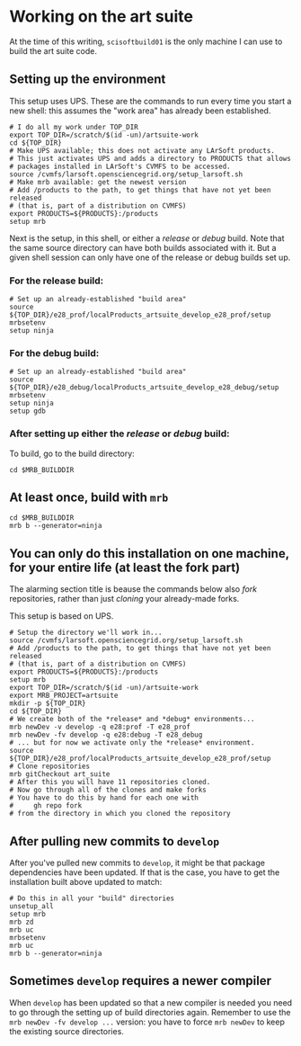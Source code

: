 # Working on the art suite

At the time of this writing, `scisoftbuild01` is the only machine I can use to build the art suite code.

## Setting up the environment

This setup uses UPS.
These are the commands to run every time you start a new shell: this assumes the "work area" has already been established.

    # I do all my work under TOP_DIR
    export TOP_DIR=/scratch/$(id -un)/artsuite-work
    cd ${TOP_DIR}
    # Make UPS available; this does not activate any LArSoft products.
    # This just activates UPS and adds a directory to PRODUCTS that allows
    # packages installed in LArSoft's CVMFS to be accessed.
    source /cvmfs/larsoft.opensciencegrid.org/setup_larsoft.sh
    # Make mrb available: get the newest version
    # Add /products to the path, to get things that have not yet been released
    # (that is, part of a distribution on CVMFS)
    export PRODUCTS=${PRODUCTS}:/products
    setup mrb

Next is the setup, in this shell, or either a *release* or *debug* build.
Note that the same source directory can have both builds associated with it.
But a given shell session can only have one of the release or debug builds set up.

### For the release build:

    # Set up an already-established "build area"
    source ${TOP_DIR}/e28_prof/localProducts_artsuite_develop_e28_prof/setup
    mrbsetenv
    setup ninja

### For the debug build:

    # Set up an already-established "build area"
    source ${TOP_DIR}/e28_debug/localProducts_artsuite_develop_e28_debug/setup
    mrbsetenv
    setup ninja
    setup gdb

### After setting up either the *release* or *debug* build:

To build, go to the build directory:

    cd $MRB_BUILDDIR

## At least once, build with `mrb`

    cd $MRB_BUILDDIR
    mrb b --generator=ninja

## You can only do this installation on one machine, for your entire life (at least the fork part)

The alarming section title is beause the commands below also *fork* repositories, rather than just *cloning* your already-made forks.

This setup is based on UPS.

    # Setup the directory we'll work in...
    source /cvmfs/larsoft.opensciencegrid.org/setup_larsoft.sh
    # Add /products to the path, to get things that have not yet been released
    # (that is, part of a distribution on CVMFS)
    export PRODUCTS=${PRODUCTS}:/products
    setup mrb
    export TOP_DIR=/scratch/$(id -un)/artsuite-work
    export MRB_PROJECT=artsuite
    mkdir -p ${TOP_DIR}
    cd ${TOP_DIR}
    # We create both of the *release* and *debug* environments...
    mrb newDev -v develop -q e28:prof -T e28_prof
    mrb newDev -fv develop -q e28:debug -T e28_debug
    # ... but for now we activate only the *release* environment.
    source ${TOP_DIR}/e28_prof/localProducts_artsuite_develop_e28_prof/setup
    # Clone repositories
    mrb gitCheckout art_suite
    # After this you will have 11 repositories cloned.
    # Now go through all of the clones and make forks
    # You have to do this by hand for each one with
    #     gh repo fork
    # from the directory in which you cloned the repository

## After pulling new commits to `develop`

After you've pulled new commits to `develop`, it might be that package dependencies have been updated.
If that is the case, you have to get the installation built above updated to match:

    # Do this in all your "build" directories
    unsetup_all
    setup mrb
    mrb zd
    mrb uc
    mrbsetenv
    mrb uc
    mrb b --generator=ninja

## Sometimes `develop` requires a newer compiler

When `develop` has been updated so that a new compiler is needed you need to go through the setting up of build directories again.
Remember to use the `mrb newDev -fv develop ...` version: you have to force `mrb newDev` to keep the existing source directories.
